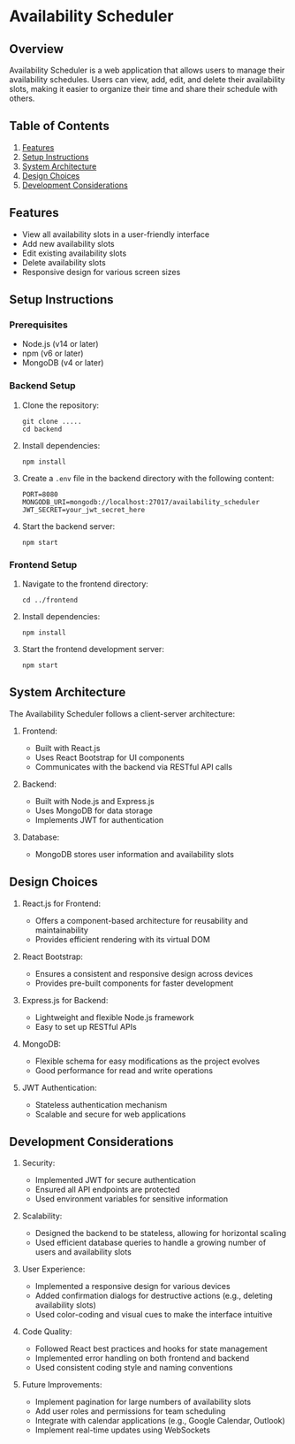 # Availability Scheduler

## Overview
Availability Scheduler is a web application that allows users to manage their availability schedules. Users can view, add, edit, and delete their availability slots, making it easier to organize their time and share their schedule with others.

## Table of Contents
1. [Features](#features)
2. [Setup Instructions](#setup-instructions)
3. [System Architecture](#system-architecture)
4. [Design Choices](#design-choices)
5. [Development Considerations](#development-considerations)

## Features
- View all availability slots in a user-friendly interface
- Add new availability slots
- Edit existing availability slots
- Delete availability slots
- Responsive design for various screen sizes

## Setup Instructions

### Prerequisites
- Node.js (v14 or later)
- npm (v6 or later)
- MongoDB (v4 or later)

### Backend Setup
1. Clone the repository:
   ```
   git clone .....
   cd backend
   ```

2. Install dependencies:
   ```
   npm install
   ```

3. Create a `.env` file in the backend directory with the following content:
   ```
   PORT=8080
   MONGODB_URI=mongodb://localhost:27017/availability_scheduler
   JWT_SECRET=your_jwt_secret_here
   ```

4. Start the backend server:
   ```
   npm start
   ```

### Frontend Setup
1. Navigate to the frontend directory:
   ```
   cd ../frontend
   ```

2. Install dependencies:
   ```
   npm install
   ```

3. Start the frontend development server:
   ```
   npm start
   ```

## System Architecture

The Availability Scheduler follows a client-server architecture:

1. Frontend:
   - Built with React.js
   - Uses React Bootstrap for UI components
   - Communicates with the backend via RESTful API calls

2. Backend:
   - Built with Node.js and Express.js
   - Uses MongoDB for data storage
   - Implements JWT for authentication

3. Database:
   - MongoDB stores user information and availability slots

## Design Choices

1. React.js for Frontend:
   - Offers a component-based architecture for reusability and maintainability
   - Provides efficient rendering with its virtual DOM

2. React Bootstrap:
   - Ensures a consistent and responsive design across devices
   - Provides pre-built components for faster development

3. Express.js for Backend:
   - Lightweight and flexible Node.js framework
   - Easy to set up RESTful APIs

4. MongoDB:
   - Flexible schema for easy modifications as the project evolves
   - Good performance for read and write operations

5. JWT Authentication:
   - Stateless authentication mechanism
   - Scalable and secure for web applications

## Development Considerations

1. Security:
   - Implemented JWT for secure authentication
   - Ensured all API endpoints are protected
   - Used environment variables for sensitive information

2. Scalability:
   - Designed the backend to be stateless, allowing for horizontal scaling
   - Used efficient database queries to handle a growing number of users and availability slots

3. User Experience:
   - Implemented a responsive design for various devices
   - Added confirmation dialogs for destructive actions (e.g., deleting availability slots)
   - Used color-coding and visual cues to make the interface intuitive

4. Code Quality:
   - Followed React best practices and hooks for state management
   - Implemented error handling on both frontend and backend
   - Used consistent coding style and naming conventions

5. Future Improvements:
   - Implement pagination for large numbers of availability slots
   - Add user roles and permissions for team scheduling
   - Integrate with calendar applications (e.g., Google Calendar, Outlook)
   - Implement real-time updates using WebSockets
